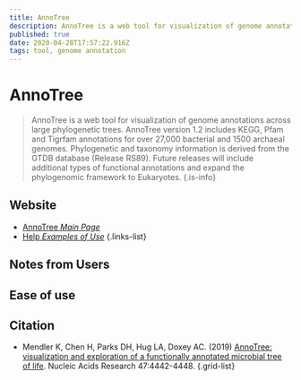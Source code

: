 ```yaml
---
title: AnnoTree
description: AnnoTree is a web tool for visualization of genome annotations across large phylogenetic trees.
published: true
date: 2020-04-28T17:57:22.916Z
tags: tool, genome annotation
---
```


# AnnoTree

> AnnoTree is a web tool for visualization of genome annotations across large phylogenetic trees. AnnoTree version 1.2 includes KEGG, Pfam and Tigrfam annotations for over 27,000 bacterial and 1500 archaeal genomes. Phylogenetic and taxonomy information is derived from the GTDB database (Release RS89).
&NewLine;
Future releases will include additional types of functional annotations and expand the phylogenomic framework to Eukaryotes.
{.is-info}

## Website

- [AnnoTree *Main Page*](http://annotree.uwaterloo.ca/)
- [Help *Examples of Use*](http://annotree.uwaterloo.ca/app/examples.html)
{.links-list}

## Notes from Users

## Ease of use

## Citation

- Mendler K, Chen H, Parks DH, Hug LA, Doxey AC. (2019) [AnnoTree: visualization and exploration of a functionally annotated microbial tree of life](http://dx.doi.org/10.1093/nar/gkz246). Nucleic Acids Research 47:4442-4448.
{.grid-list}